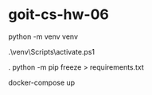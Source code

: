 # goit-cs-hw-06

python -m venv venv

.\venv\Scripts\activate.ps1

. python -m pip freeze > requirements.txt

docker-compose up
